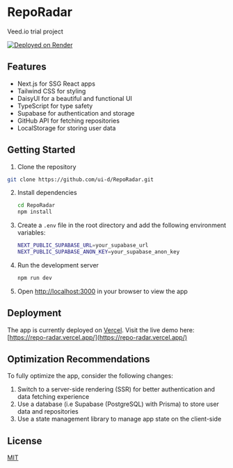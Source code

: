 # RepoRadar

Veed.io trial project

[![Deployed on Render](https://img.shields.io/badge/Deployed%20on-Vercel-blue)](https://repo-radar.vercel.app/)

## Features

-   Next.js for SSG React apps
-   Tailwind CSS for styling
-   DaisyUI for a beautiful and functional UI
-   TypeScript for type safety
-   Supabase for authentication and storage
-   GitHub API for fetching repositories
-   LocalStorage for storing user data

## Getting Started

1. Clone the repository

```bash
git clone https://github.com/ui-d/RepoRadar.git
```

2. Install dependencies

    ```bash
    cd RepoRadar
    npm install
    ```

3. Create a `.env` file in the root directory and add the following environment variables:

    ```bash
    NEXT_PUBLIC_SUPABASE_URL=your_supabase_url
    NEXT_PUBLIC_SUPABASE_ANON_KEY=your_supabase_anon_key
    ```

4. Run the development server

    ```bash
    npm run dev
    ```

5. Open [http://localhost:3000](http://localhost:3000) in your browser to view the app

## Deployment

The app is currently deployed on [Vercel](https://vercel.com/). Visit the live demo here: [https://repo-radar.vercel.app/](https://repo-radar.vercel.app/)

## Optimization Recommendations

To fully optimize the app, consider the following changes:

1. Switch to a server-side rendering (SSR) for better authentication and data fetching experience
2. Use a database (i.e Supabase (PostgreSQL) with Prisma) to store user data and repositories
3. Use a state management library to manage app state on the client-side

## License

[MIT](https://choosealicense.com/licenses/mit/)
